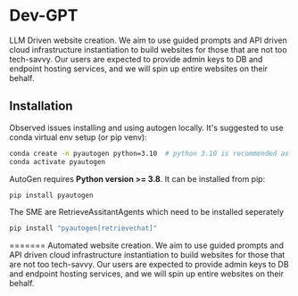 # Dev-GPT

LLM Driven website creation. We aim to use guided prompts and API driven cloud infrastructure instantiation to build websites for those that are not too tech-savvy. Our users are expected to provide admin keys to DB and endpoint hosting services, and we will spin up entire websites on their behalf. 


## Installation
Observed issues installing and using autogen locally. It's suggested to use conda virtual env setup (or pip venv):

```bash
conda create -n pyautogen python=3.10  # python 3.10 is recommended as it's stable and not too old
conda activate pyautogen
```

AutoGen requires **Python version >= 3.8**. It can be installed from pip:

```bash
pip install pyautogen
```

The SME are RetrieveAssitantAgents which need to be installed seperately

```bash
pip install "pyautogen[retrievechat]"
```

=======
Automated website creation. We aim to use guided prompts and API driven cloud infrastructure instantiation to build websites for those that are not too tech-savvy. Our users are expected to provide admin keys to DB and endpoint hosting services, and we will spin up entire websites on their behalf. 

